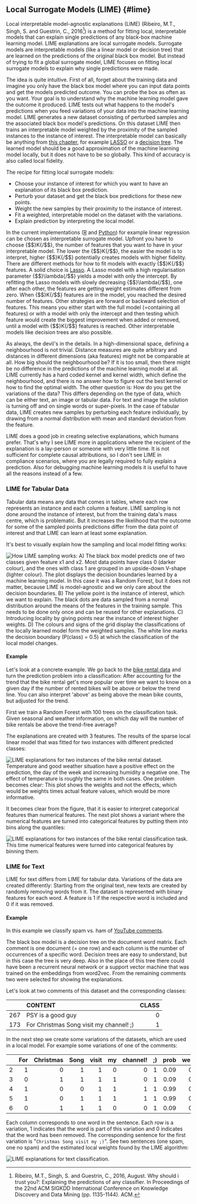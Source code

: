 


## Local Surrogate Models (LIME) {#lime}
Local interpretable model-agnostic explanations (LIME) (Ribeiro, M.T., Singh, S. and Guestrin, C., 2016[^Ribeiro2016lime]) is a method for fitting local, interpretable models that can explain single predictions  of any black-box machine learning model.
LIME explanations are local surrogate models.
Surrogate models are interpretable models (like a linear model or decision tree) that are learned on the predictions of the original black box model.
But instead of trying to fit a global surrogate model, LIME focuses on fitting local surrogate models to explain why single predictions were made.


The idea is quite intuitive.
First of all, forget about the training data and imagine you only have the black box model where you can input data points and get the models predicted outcome.
You can probe the box as often as you want.
Your goal is to understand why the machine learning model gave the outcome it produced.
LIME tests out what happens to the model's predictions when you feed variations of your data into the machine learning model.
LIME generates a new dataset consisting of perturbed samples and the associated black box model's predictions.
On this dataset LIME then trains an interpretable model weighted by the proximity of the sampled instances to the instance of interest.
The interpretable model can basically be anything from [this chapter](#simple), for example [LASSO](#lasso) or a [decision tree](#tree).
The learned model should be a good approximation of the machine learning model locally, but it does not have to be so globally.
This kind of accuracy is also called local fidelity.

The recipe for fitting local surrogate models:

- Choose your instance of interest for which you want to have an explanation of its black box prediction.
- Perturb your dataset and  get the black box predictions for these new points.
- Weight the new samples by their proximity to the instance of interest.
- Fit a weighted, interpretable model on the dataset with the variations.
- Explain prediction by interpreting the local model.

In the current implementations ([R](https://github.com/thomasp85/lime) and [Python](https://github.com/marcotcr/lime)) for example linear regression can be chosen as interpretable surrogate model.
Upfront you have to choose {$$}K{/$$}, the number of features that you want to have in your interpretable model.
The lower the {$$}K{/$$}, the easier the model is to interpret, higher {$$}K{/$$} potentially creates models with higher fidelity.
There are different methods for how to fit models with exactly {$$}K{/$$} features. A solid choice is [Lasso](#lasso).
A Lasso model with a high regularisation parameter {$$}\lambda{/$$} yields a model with only the intercept.
By refitting the Lasso models with slowly decreasing {$$}\lambda{/$$}, one after each other, the features are getting weight estimates different from zero.
When {$$}K{/$$} features are in the model, you reached the desired number of features. Other strategies are forward or backward selection of features.
This means you either start with the full model (=containing all features) or with a model with only the intercept and then testing which feature would create the biggest improvement when added or removed, until a model with {$$}K{/$$} features is reached.
Other interpretable models like decision trees are also possible.

As always, the devil's in the details.
In a high-dimensional space, defining a neighbourhood is not trivial.
Distance measures are quite arbitrary and distances in different dimensions (aka features) might not be comparable at all.
How big should the neighbourhood be?
If it is too small, then there might be no difference in the predictions of the machine learning model at all.
LIME currently has a hard coded kernel and kernel width, which define the neighbourhood, and there is no answer how to figure out the best kernel or how to find the optimal width.
The other question is:
How do you get the variations of the data?
This differs depending on the type of data, which can be either text, an image or tabular data. For text and image the solution is turning off and on single words or super-pixels.
In the case of tabular data, LIME creates new samples by perturbing each feature individually, by drawing from a normal distribution with mean and standard deviation from the feature.

LIME does a good job in creating selective explanations, which humans prefer.
That's why I see LIME more in applications where the recipient of the explanation is a lay-person or someone with very little time.
It is not sufficient for complete causal attributions, so I don't see LIME in compliance scenarios, where you are legally required to fully explain a prediction.
Also for debugging machine learning models it is useful to have all the reasons instead of a few.


### LIME for Tabular Data
Tabular data means any data that comes in tables, where each row represents an instance and each column a feature.
LIME sampling is not done around the instance of interest, but from the training data's mass centre, which is problematic.
But it increases the likelihood that the outcome for some of the sampled points predictions differ from the data point of interest and that LIME can learn at least some explanation.

It's best to visually explain how the sampling and local model fitting works:

![How LIME sampling works: A) The black box model predicts one of two classes given feature x1 and x2. Most data points have class 0 (darker colour), and the ones with class 1 are grouped in an upside-down V-shape (lighter colour). The plot displays the decision boundaries learned by a machine learning model. In this case it was a Random Forest, but it does not matter, because LIME is model-agnostic and we only care about the decision boundaries. B) The yellow point is the instance of interest, which we want to explain. The black dots are data sampled from a normal distribution around the means of the features in the training sample. This needs to be done only once and can be reused for other explanations. C) Introducing locality by giving points near the instance of interest higher weights. D) The colours and signs of the grid display the classifications of the locally learned model form the weighted samples. The white line marks the decision boundary (P(class) = 0.5) at which the classification of the local model changes.](images/lime-fitting-1.png)




#### Example
Let's look at a concrete example.
We go back to the [bike rental data](#bike-data) and turn the prediction problem into a classification:
After accounting for the trend that the bike rental get's more popular over time we want to know on a given day if the number of rented bikes will be above or below the trend line.
You can also interpret 'above' as being above the mean bike counts, but adjusted for the trend.


First we train a Random Forest with 100 trees on the classification task. Given seasonal and weather information, on which day will the number of bike rentals be above the trend-free average?

The explanations are created with 3 features.
The results of the sparse local linear model that was fitted for two instances with different predicted classes:

![LIME explanations for two instances of the bike rental dataset.  Temperature and good weather situation have a positive effect on the prediction, the day of the week and increasing humidity a negative one. The effect of temperature is roughly the same in both cases. One problem becomes clear: This plot shows the weights and not the effects, which would be weights times actual feature values, which would be more informative. ](images/lime-tabular-example-explain-plot-1-1.png)

It becomes clear from the figure, that it is easier to interpret categorical features than numerical features.
The next plot shows a variant where the numerical features are turned into categorical features by putting them into bins along the quantiles:

![LIME explanations for two instances of the bike rental classification task. This time numerical features were turned into categorical features by binning them.](images/lime-tabular-example-explain-plot-2-1.png)








### LIME for Text
LIME for text differs from LIME for tabular data.
Variations of the data are created differently:
Starting from the original text, new texts are created by randomly removing words from it.
The dataset is represented with binary features for each word.
A feature is 1 if the respective word is included and 0 if it was removed.

#### Example
In this example we classify spam vs. ham of [YouTube comments](#spam-data).

The black box model is a decision tree on the document word matrix.
Each comment is one document (= one row) and each column is the number of occurrences of a specific word.
Decision trees are easy to understand, but in this case the tree is very deep.
Also in the place of this tree there could have been a recurrent neural network or a support vector machine that was trained on the embeddings from word2vec.
From the remaining comments two were selected for showing the explanations.


Let's look at two comments of this dataset and the corresponding classes:



|    |CONTENT                                 | CLASS|
|:---|:---------------------------------------|-----:|
|267 |PSY is a good guy                       |     0|
|173 |For Christmas Song visit my channel! ;) |     1|



In the next step we create some variations of the datasets, which are used in a local model.
For example some variations of one of the comments:



|   | For| Christmas| Song| visit| my| channel!| ;)| prob| weight|
|:--|---:|---------:|----:|-----:|--:|--------:|--:|----:|------:|
|2  |   1|         0|    1|     1|  0|        0|  1| 0.09|   0.57|
|3  |   0|         1|    1|     1|  1|        0|  1| 0.09|   0.71|
|4  |   1|         0|    0|     1|  1|        1|  1| 0.99|   0.71|
|5  |   1|         0|    1|     1|  1|        1|  1| 0.99|   0.86|
|6  |   0|         1|    1|     1|  0|        0|  1| 0.09|   0.57|

Each column corresponds to one word in the sentence.
Each row is a variation, 1 indicates that the word is part of this variation and 0 indicates that the word has been removed.
The corresponding sentence for the first variation is "``Christmas Song visit my ;)``".
See two sentences (one spam, one no spam) and the estimated local weights found by the LIME algorithm:

![LIME explanations for text classification.](images/lime-text-explanations-1.png)

[^Ribeiro2016lime]: Ribeiro, M.T., Singh, S. and Guestrin, C., 2016, August. Why should i trust you?: Explaining the predictions of any classifier. In Proceedings of the 22nd ACM SIGKDD International Conference on Knowledge Discovery and Data Mining (pp. 1135-1144). ACM.
